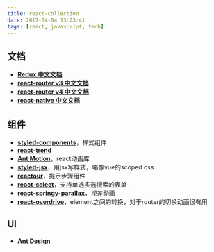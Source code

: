 ```yaml
---
title: react-collection
date: 2017-04-04 13:23:41
tags: [react, javascript, tech]
---
```


## 文档
* **[Redux 中文文档](http://cn.redux.js.org/)**
* **[react-router v3 中文文档](http://react-guide.github.io/react-router-cn/)**
* **[react-router v4 中文文档](https://reacttraining.cn/web/guides/quick-start)**
* **[react-native 中文文档](http://reactnative.cn/)**

## 组件
* **[styled-components](https://github.com/styled-components/styled-components)**，样式组件
* **[react-trend](https://github.com/unsplash/react-trend)**
* **[Ant Motion](https://motion.ant.design/)**，react动画库
* **[styled-jsx](https://github.com/zeit/styled-jsx)**，用jsx写样式，略像vue的scoped css
* **[reactour](https://elrumordelaluz.github.io/reactour/)**，提示步骤组件
* **[react-select](http://jedwatson.github.io/react-select/)**，支持单选多选搜索的表单
* **[react-springy-parallax](http://react-springy-parallax.surge.sh/)**，视差动画
* **[react-overdrive](https://react-overdrive.now.sh/)**，element之间的转换，对于router的切换动画很有用

## UI
* **[Ant Design](https://ant.design/docs/react/introduce-cn)**
